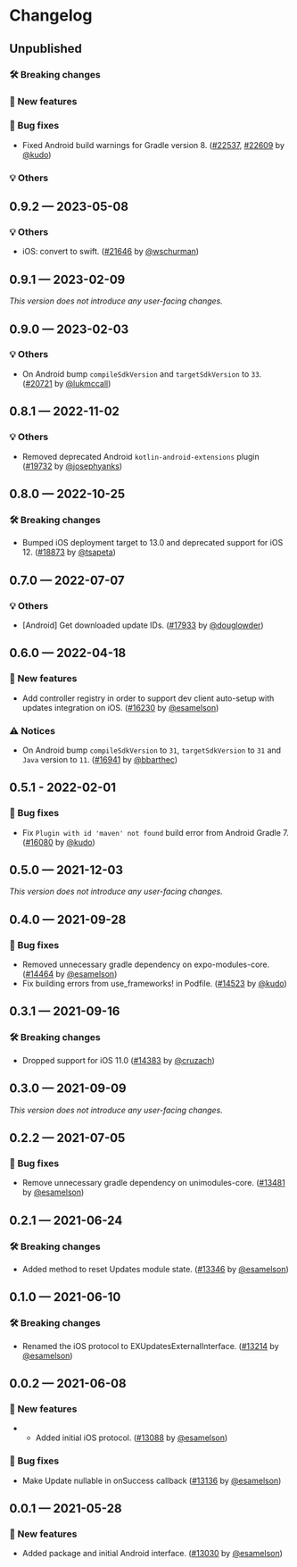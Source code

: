 # Changelog

## Unpublished

### 🛠 Breaking changes

### 🎉 New features

### 🐛 Bug fixes

- Fixed Android build warnings for Gradle version 8. ([#22537](https://github.com/expo/expo/pull/22537), [#22609](https://github.com/expo/expo/pull/22609) by [@kudo](https://github.com/kudo))

### 💡 Others

## 0.9.2 — 2023-05-08

### 💡 Others

- iOS: convert to swift. ([#21646](https://github.com/expo/expo/pull/21646) by [@wschurman](https://github.com/wschurman))

## 0.9.1 — 2023-02-09

_This version does not introduce any user-facing changes._

## 0.9.0 — 2023-02-03

### 💡 Others

- On Android bump `compileSdkVersion` and `targetSdkVersion` to `33`. ([#20721](https://github.com/expo/expo/pull/20721) by [@lukmccall](https://github.com/lukmccall))

## 0.8.1 — 2022-11-02

### 💡 Others

- Removed deprecated Android `kotlin-android-extensions` plugin ([#19732](https://github.com/expo/expo/pull/19732) by [@josephyanks](https://github.com/josephyanks))

## 0.8.0 — 2022-10-25

### 🛠 Breaking changes

- Bumped iOS deployment target to 13.0 and deprecated support for iOS 12. ([#18873](https://github.com/expo/expo/pull/18873) by [@tsapeta](https://github.com/tsapeta))

## 0.7.0 — 2022-07-07

### 💡 Others

- [Android] Get downloaded update IDs. ([#17933](https://github.com/expo/expo/pull/17933) by [@douglowder](https://github.com/douglowder))

## 0.6.0 — 2022-04-18

### 🎉 New features

- Add controller registry in order to support dev client auto-setup with updates integration on iOS. ([#16230](https://github.com/expo/expo/pull/16230) by [@esamelson](https://github.com/esamelson))

### ⚠️ Notices

- On Android bump `compileSdkVersion` to `31`, `targetSdkVersion` to `31` and `Java` version to `11`. ([#16941](https://github.com/expo/expo/pull/16941) by [@bbarthec](https://github.com/bbarthec))

## 0.5.1 - 2022-02-01

### 🐛 Bug fixes

- Fix `Plugin with id 'maven' not found` build error from Android Gradle 7. ([#16080](https://github.com/expo/expo/pull/16080) by [@kudo](https://github.com/kudo))

## 0.5.0 — 2021-12-03

_This version does not introduce any user-facing changes._

## 0.4.0 — 2021-09-28

### 🐛 Bug fixes

- Removed unnecessary gradle dependency on expo-modules-core. ([#14464](https://github.com/expo/expo/pull/14464) by [@esamelson](https://github.com/esamelson))
- Fix building errors from use_frameworks! in Podfile. ([#14523](https://github.com/expo/expo/pull/14523) by [@kudo](https://github.com/kudo))

## 0.3.1 — 2021-09-16

### 🛠 Breaking changes

- Dropped support for iOS 11.0 ([#14383](https://github.com/expo/expo/pull/14383) by [@cruzach](https://github.com/cruzach))

## 0.3.0 — 2021-09-09

_This version does not introduce any user-facing changes._

## 0.2.2 — 2021-07-05

### 🐛 Bug fixes

- Remove unnecessary gradle dependency on unimodules-core. ([#13481](https://github.com/expo/expo/pull/13481) by [@esamelson](https://github.com/esamelson))

## 0.2.1 — 2021-06-24

### 🛠 Breaking changes

- Added method to reset Updates module state. ([#13346](https://github.com/expo/expo/pull/13346) by [@esamelson](https://github.com/esamelson))

## 0.1.0 — 2021-06-10

### 🛠 Breaking changes

- Renamed the iOS protocol to EXUpdatesExternalInterface. ([#13214](https://github.com/expo/expo/pull/13214) by [@esamelson](https://github.com/esamelson))

## 0.0.2 — 2021-06-08

### 🎉 New features

- - Added initial iOS protocol. ([#13088](https://github.com/expo/expo/pull/13088) by [@esamelson](https://github.com/esamelson))

### 🐛 Bug fixes

- Make Update nullable in onSuccess callback ([#13136](https://github.com/expo/expo/pull/13136) by [@esamelson](https://github.com/esamelson))

## 0.0.1 — 2021-05-28

### 🎉 New features

- Added package and initial Android interface. ([#13030](https://github.com/expo/expo/pull/13030) by [@esamelson](https://github.com/esamelson))

